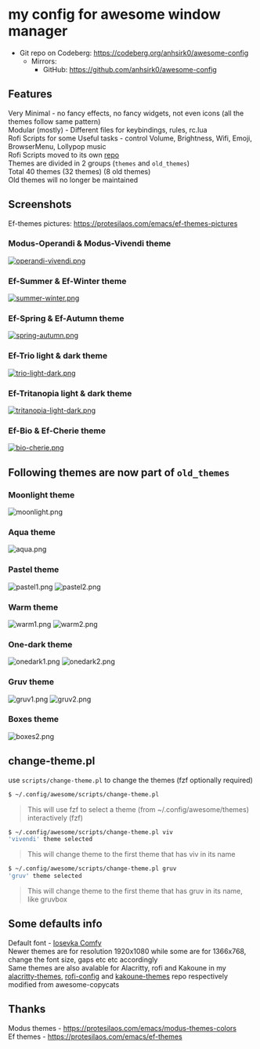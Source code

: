 # my config for awesome window manager

+ Git repo on Codeberg: <https://codeberg.org/anhsirk0/awesome-config>
  - Mirrors:
    + GitHub: <https://github.com/anhsirk0/awesome-config>

## Features
Very Minimal - no fancy effects, no fancy widgets, not even icons (all the themes follow same pattern)  
Modular (mostly) - Different files for keybindings, rules, rc.lua  
Rofi Scripts for some Useful tasks - control Volume, Brightness, Wifi, Emoji, BrowserMenu, Lollypop music  
Rofi Scripts moved to its own [repo](https://codeberg.org/anhsirk0/rofi-config)  
Themes are divided in 2 groups (`themes` and `old_themes`)  
Total 40 themes (32 themes) (8 old themes)  
Old themes will no longer be maintained  

## Screenshots
Ef-themes pictures: https://protesilaos.com/emacs/ef-themes-pictures  

### Modus-Operandi & Modus-Vivendi theme
[![operandi-vivendi.png](https://i.postimg.cc/sD2PkW0F/operandi-vivendi.png)](https://postimg.cc/mh0FMPsV)

### Ef-Summer & Ef-Winter theme
[![summer-winter.png](https://i.postimg.cc/v8hL2hhL/summer-winter.png)](https://postimg.cc/qgt3z89z)

### Ef-Spring & Ef-Autumn theme
[![spring-autumn.png](https://i.postimg.cc/QtrkwnvS/spring-autumn.png)](https://postimg.cc/gwNZ64z6)

### Ef-Trio light & dark theme
[![trio-light-dark.png](https://i.postimg.cc/1Xm05Vmq/trio-light-dark.png)](https://postimg.cc/1ndVvtNm)

### Ef-Tritanopia light & dark theme
[![tritanopia-light-dark.png](https://i.postimg.cc/DZddTPTh/tritanopia-light-dark.png)](https://postimg.cc/MMHj0RH3)

### Ef-Bio & Ef-Cherie theme
[![bio-cherie.png](https://i.postimg.cc/VN0D3tvs/bio-cherie.png)](https://postimg.cc/TyGVbpnB)

## Following themes are now part of `old_themes`
### Moonlight theme
![moonlight.png](https://i.postimg.cc/bJqgm404/moonlight.png)

### Aqua theme
![aqua.png](https://i.postimg.cc/654rf9Jy/aqua.png)

### Pastel theme
![pastel1.png](https://i.postimg.cc/Tw8Mh26g/pastel1.png)
![pastel2.png](https://i.postimg.cc/SQfFNptY/pastel2.png)

### Warm theme
![warm1.png](https://i.postimg.cc/qq0PXmg7/warm1.png)
![warm2.png](https://i.postimg.cc/025gzHLW/warm2.png)

### One-dark theme
![onedark1.png](https://i.postimg.cc/3wvzMMvR/onedark1.png)
![onedark2.png](https://i.postimg.cc/1XHLWpNr/onedark2.png)

### Gruv theme
![gruv1.png](https://i.postimg.cc/FK3CWjMk/gruv1.png)
![gruv2.png](https://i.postimg.cc/d19HvJtq/gruv2.png)

### Boxes theme
![boxes2.png](https://i.postimg.cc/sgFpntsK/boxes2.png)

## change-theme.pl
use `scripts/change-theme.pl` to change the themes (fzf optionally required)
```bash
$ ~/.config/awesome/scripts/change-theme.pl 
```
> This will use fzf to select a theme (from ~/.config/awesome/themes) interactively (fzf)
```bash
$ ~/.config/awesome/scripts/change-theme.pl viv
'vivendi' theme selected
```
> This will change theme to the first theme that has viv in its name
```bash
$ ~/.config/awesome/scripts/change-theme.pl gruv
'gruv' theme selected
```
> This will change theme to the first theme that has gruv in its name, like gruvbox

## Some defaults info
Default font - [Iosevka Comfy](https://gitlab.com/protesilaos/iosevka-comfy)  
Newer themes are for resolution 1920x1080 while some are for 1366x768, change the font size, gaps etc etc accordingly  
Same themes are also avalable for Alacritty, rofi and Kakoune in my [alacritty-themes](https://codeberg.org/anhsirk0/alacritty-themes), [rofi-config](https://codeberg.org/anhsirk0/rofi-config) and [kakoune-themes](https://codeberg.org/anhsirk0/kakoune-themes) repo respectively  
modified from awesome-copycats

## Thanks
Modus themes - https://protesilaos.com/emacs/modus-themes-colors  
Ef themes - https://protesilaos.com/emacs/ef-themes  
